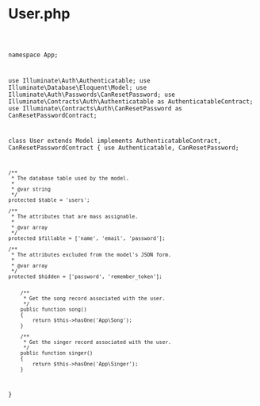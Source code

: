 # User.php #

<code>



namespace App;

use Illuminate\Auth\Authenticatable;
use Illuminate\Database\Eloquent\Model;
use Illuminate\Auth\Passwords\CanResetPassword;
use Illuminate\Contracts\Auth\Authenticatable as AuthenticatableContract;
use Illuminate\Contracts\Auth\CanResetPassword as CanResetPasswordContract;

class User extends Model implements AuthenticatableContract, CanResetPasswordContract
{
    use Authenticatable, CanResetPassword;

    /**
     * The database table used by the model.
     *
     * @var string
     */
    protected $table = 'users';

    /**
     * The attributes that are mass assignable.
     *
     * @var array
     */
    protected $fillable = ['name', 'email', 'password'];

    /**
     * The attributes excluded from the model's JSON form.
     *
     * @var array
     */
    protected $hidden = ['password', 'remember_token'];
    
    
        /**
         * Get the song record associated with the user.
         */
        public function song()
        {
            return $this->hasOne('App\Song');
        }
        
        /**
         * Get the singer record associated with the user.
         */
        public function singer()
        {
            return $this->hasOne('App\Singer');
        }
}


</code>
